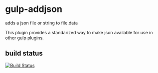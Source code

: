 # gulp-addjson
adds a json file or string to file.data

This plugin provides a standarized way to make json available for use in other gulp plugins.

## build status
[![Build Status](https://travis-ci.org/pushrocks/gulp-addjson.svg?branch=master)](https://travis-ci.org/pushrocks/gulp-addjson)
